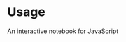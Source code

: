 # Usage

An interactive notebook for JavaScript

<!-- To use the app locally, run

```
npx javascript-notebook serve
```

and then navigate to https://localhost:3001 -->

<!-- # More about the app

## Technologies

The app is mainly put together with React and TypeScript. The following tools serve one or two specific purpose.

- **Redux and Redux Toolkit**: state management and asynchronous logic via redux thunk

- **esbuild-wasm**: transpile and bundle user input code

- **Vite**: start local server and build the entire app

## Challenges

### Transpiling and bundling user input

esbuild-wasm enables us to use esbuild inside the browser.
To allow users to import any npm module without haivng to download it locally, for example `import React from "react"` will "just work", the app need a way of telling esbuild-wasm to first resolve the repository where these source files are stored, and then fetch the source code.

### Code execution inside the browser

There would be some serious problems if user-provided code is directly directly inside the current DOM, since they might result in errors or mutate the dom and evenutally crash the app. There also might be malicious code provided by other user trying to reach personal data like cookies.

To solve this, we run JavaScript in a child `iframe`, so that all the code will be executed in the context of a child html page instead, and direct communication between the iframe and the other parts of the app can be blocked. Inside the iframe, an `message` event listener has been added to evaluate any code attached to it. Whenever an input state is updated and esbuild returns the bundled code, we trigger the message event by with the `postMessage` api and let the iframe `eval` the bundled code.

---

There are also different types of errors that need to be treated differently, since the app would have to provide some consistent error feedback inside the iframe.

- bundle-time error and run-time synchronous error : can simply be handlded with a **customized** `try ... catch` block inside bundlers or the evaluation process in the iframe

- run-time asynchronous error: need to add an extra error event listener in the iframe, because `eval` will not throw an error if the code has some asynchronous logic -->
